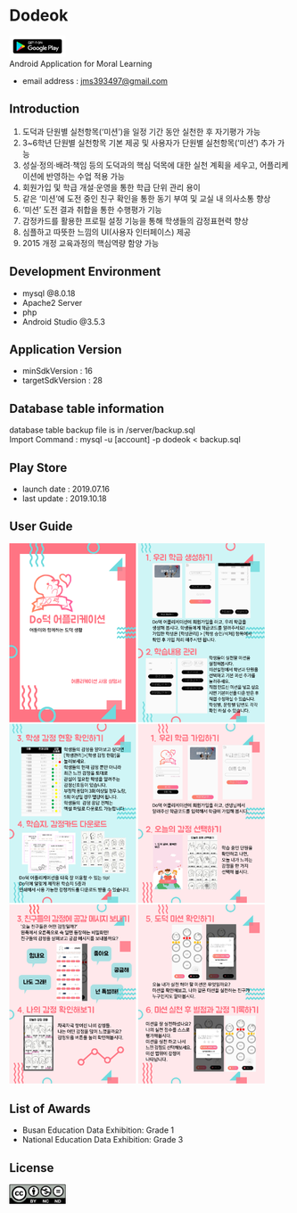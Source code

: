 # Dodeok
<a href='https://play.google.com/store/apps/details?id=minseon.dodeok'><img src="/images/google-play-badge.png" width="20%" height="2%" title="Dodeok" alt="Dodeok"></img></a> <br />
Android Application for Moral Learning
- email address : jms393497@gmail.com <br />

## Introduction
1. 도덕과 단원별 실천항목(‘미션’)을 일정 기간 동안 실천한 후 자기평가 가능
2. 3~6학년 단원별 실천항목 기본 제공 및 사용자가 단원별 실천항목(‘미션’) 추가 가능
3. 성실·정의·배려·책임 등의 도덕과의 핵심 덕목에 대한 실천 계획을 세우고, 어플리케이션에 반영하는 수업 적용 가능
4. 회원가입 및 학급 개설·운영을 통한 학급 단위 관리 용이
5. 같은 ‘미션’에 도전 중인 친구 확인을 통한 동기 부여 및 교실 내 의사소통 향상
6. ‘미션’ 도전 결과 취합을 통한 수행평가 기능
7. 감정카드를 활용한 프로필 설정 기능을 통해 학생들의 감정표현력 향상
8. 심플하고 따뜻한 느낌의 UI(사용자 인터페이스) 제공
9. 2015 개정 교육과정의 핵심역량 함양 가능

## Development Environment
- mysql @8.0.18
- Apache2 Server
- php
- Android Studio @3.5.3

## Application Version
- minSdkVersion : 16
- targetSdkVersion : 28

## Database table information
database table backup file is in /server/backup.sql <br />
Import Command : mysql -u [account] -p dodeok < backup.sql

## Play Store
- launch date : 2019.07.16
- last update : 2019.10.18

## User Guide
<img src="/images/info1.png" width="45%" height="45%" title="info1" alt="info1"></img>
<img src="/images/info2.png" width="45%" height="45%" title="info1" alt="info1"></img>
<img src="/images/info3.png" width="45%" height="45%" title="info1" alt="info1"></img>
<img src="/images/info4.png" width="45%" height="45%" title="info1" alt="info1"></img>
<img src="/images/info5.png" width="45%" height="45%" title="info1" alt="info1"></img>
<img src="/images/info6.png" width="45%" height="45%" title="info1" alt="info1"></img>

## List of Awards
- Busan Education Data Exhibition: Grade 1
- National Education Data Exhibition: Grade 3

## License
<img src="/images/by-nc-nd.png" width="20%" height="20%" title="license" alt="license"></img>
